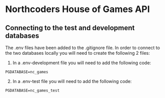 # Northcoders House of Games API

## Connecting to the test and development databases

The .env files have been added to the .gitignore file. In order to connect to the two databases locally you will need to create the following 2 files:

1. In a .env-development file you will need to add the following code:

```
PGDATABASE=nc_games
```
2. In a .env-test file you will need to add the following code:

```
PGDATABASE=nc_games_test
```
